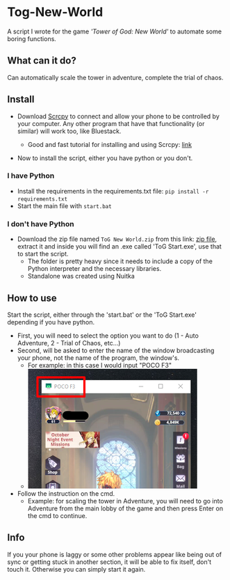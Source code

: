# Tog-New-World
A script I wrote for the game *'Tower of God: New World'* to automate some boring functions.

## What can it do?
Can automatically scale the tower in adventure, complete the trial of chaos.

## Install
- Download [Scrcpy](https://github.com/Genymobile/scrcpy) to connect and allow your phone to be controlled by your computer. Any other program that have that functionality (or similar) will work too, like Bluestack.
  - Good and fast tutorial for installing and using Scrcpy: [link](https://www.youtube.com/watch?v=2y35SPOaNWk&t=193s)

- Now to install the script, either you have python or you don't.

### I have Python
- Install the requirements in the requirements.txt file: `pip install -r requirements.txt`
- Start the main file with `start.bat`

### I don't have Python
- Download the zip file named `ToG New World.zip` from this link: [zip file](https://drive.google.com/file/d/1F5G3BawV5rTvlbfGnSyq4JRhD-UGGztW/view), extract it and inside you will find an .exe called 'ToG Start.exe', use that to start the script.
    - The folder is pretty heavy since it needs to include a copy of the Python interpreter and the necessary libraries.
    - Standalone was created using Nuitka

## How to use
Start the script, either through the 'start.bat' or the 'ToG Start.exe' depending if you have python.
- First, you will need to select the option you want to do (1 - Auto Adventure, 2 - Trial of Chaos, etc...)
- Second, will be asked to enter the name of the window broadcasting your phone, not the name of the program, the window's.
    - For example: in this case I would input "POCO F3"
    - ![image info](./imgs/info/title.png)
- Follow the instruction on the cmd. 
    - Example: for scaling the tower in Adventure, you will need to go into Adventure from the main lobby of the game and then press Enter on the cmd to continue.

## Info
If you your phone is laggy or some other problems appear like being out of sync or getting stuck in another section, it will be able to fix itself, don't touch it.
Otherwise you can simply start it again.
  

